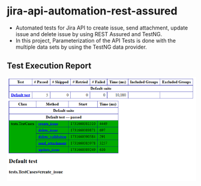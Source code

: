 # jira-api-automation-rest-assured
- Automated tests for Jira API to create issue, send attachment, update issue and delete issue by using REST Assured and TestNG.
- In this project, Parameterization of the API Tests is done with the multiple data sets by using the TestNG data provider.

## Test Execution Report

![TestNG result](https://github.com/rohitpunekar242/jira-api-automation-rest-assured/blob/master/JiraAPI_TestNG_report.png)

